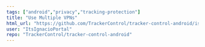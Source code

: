 ```yaml
---
tags: ["android","privacy","tracking-protection"]
title: "Use Multiple VPNs"
html_url: "https://github.com/TrackerControl/tracker-control-android/issues/141"
user: "ItsIgnacioPortal"
repo: "TrackerControl/tracker-control-android"
---
```



